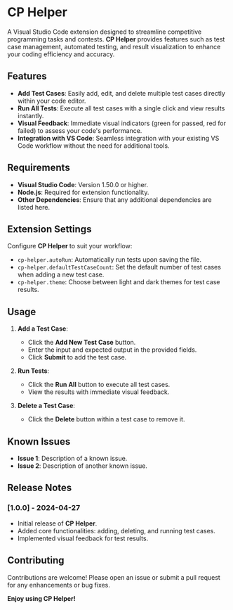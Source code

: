 # CP Helper

A Visual Studio Code extension designed to streamline competitive programming tasks and contests. **CP Helper** provides features such as test case management, automated testing, and result visualization to enhance your coding efficiency and accuracy.

## Features

- **Add Test Cases**: Easily add, edit, and delete multiple test cases directly within your code editor.
- **Run All Tests**: Execute all test cases with a single click and view results instantly.
- **Visual Feedback**: Immediate visual indicators (green for passed, red for failed) to assess your code's performance.
- **Integration with VS Code**: Seamless integration with your existing VS Code workflow without the need for additional tools.

## Requirements

- **Visual Studio Code**: Version 1.50.0 or higher.
- **Node.js**: Required for extension functionality.
- **Other Dependencies**: Ensure that any additional dependencies are listed here.

## Extension Settings

Configure **CP Helper** to suit your workflow:

- `cp-helper.autoRun`: Automatically run tests upon saving the file.
- `cp-helper.defaultTestCaseCount`: Set the default number of test cases when adding a new test case.
- `cp-helper.theme`: Choose between light and dark themes for test case results.

## Usage

1. **Add a Test Case**:
   - Click the **Add New Test Case** button.
   - Enter the input and expected output in the provided fields.
   - Click **Submit** to add the test case.

2. **Run Tests**:
   - Click the **Run All** button to execute all test cases.
   - View the results with immediate visual feedback.

3. **Delete a Test Case**:
   - Click the **Delete** button within a test case to remove it.

## Known Issues

- **Issue 1**: Description of a known issue.
- **Issue 2**: Description of another known issue.

## Release Notes

### [1.0.0] - 2024-04-27
- Initial release of **CP Helper**.
- Added core functionalities: adding, deleting, and running test cases.
- Implemented visual feedback for test results.

## Contributing

Contributions are welcome! Please open an issue or submit a pull request for any enhancements or bug fixes.

**Enjoy using CP Helper!**
